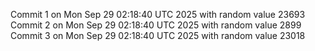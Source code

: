 Commit 1 on Mon Sep 29 02:18:40 UTC 2025 with random value 23693
Commit 2 on Mon Sep 29 02:18:40 UTC 2025 with random value 2899
Commit 3 on Mon Sep 29 02:18:40 UTC 2025 with random value 23018
